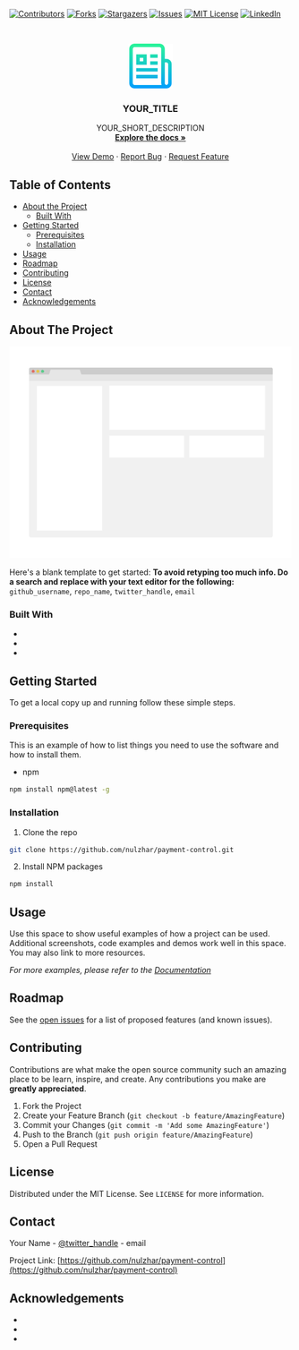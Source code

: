 <!--
*** Thanks for checking out this README Template. If you have a suggestion that would
*** make this better, please fork the repo and create a pull request or simply open
*** an issue with the tag "enhancement".
*** Thanks again! Now go create something AMAZING! :D
***
***
***
*** To avoid retyping too much info. Do a search and replace for the following:
*** github_username, repo_name, twitter_handle, email
-->





<!-- PROJECT SHIELDS -->
<!--
*** I'm using markdown "reference style" links for readability.
*** Reference links are enclosed in brackets [ ] instead of parentheses ( ).
*** See the bottom of this document for the declaration of the reference variables
*** for contributors-url, forks-url, etc. This is an optional, concise syntax you may use.
*** https://www.markdownguide.org/basic-syntax/#reference-style-links
-->
[![Contributors][contributors-shield]][contributors-url]
[![Forks][forks-shield]][forks-url]
[![Stargazers][stars-shield]][stars-url]
[![Issues][issues-shield]][issues-url]
[![MIT License][license-shield]][license-url]
[![LinkedIn][linkedin-shield]][linkedin-url]



<!-- PROJECT LOGO -->
<br />
<p align="center">
  <a href="https://github.com/nulzhar/payment-control">
    <img src="images/logo.png" alt="Logo" width="80" height="80">
  </a>

  <h3 align="center">YOUR_TITLE</h3>

  <p align="center">
    YOUR_SHORT_DESCRIPTION
    <br />
    <a href="https://github.com/nulzhar/payment-control"><strong>Explore the docs »</strong></a>
    <br />
    <br />
    <a href="https://github.com/nulzhar/payment-control">View Demo</a>
    ·
    <a href="https://github.com/nulzhar/payment-control/issues">Report Bug</a>
    ·
    <a href="https://github.com/nulzhar/payment-control/issues">Request Feature</a>
  </p>
</p>



<!-- TABLE OF CONTENTS -->
## Table of Contents

* [About the Project](#about-the-project)
  * [Built With](#built-with)
* [Getting Started](#getting-started)
  * [Prerequisites](#prerequisites)
  * [Installation](#installation)
* [Usage](#usage)
* [Roadmap](#roadmap)
* [Contributing](#contributing)
* [License](#license)
* [Contact](#contact)
* [Acknowledgements](#acknowledgements)



<!-- ABOUT THE PROJECT -->
## About The Project

[![Product Name Screen Shot][product-screenshot]](https://example.com)

Here's a blank template to get started:
**To avoid retyping too much info. Do a search and replace with your text editor for the following:**
`github_username`, `repo_name`, `twitter_handle`, `email`


### Built With

* []()
* []()
* []()



<!-- GETTING STARTED -->
## Getting Started

To get a local copy up and running follow these simple steps.

### Prerequisites

This is an example of how to list things you need to use the software and how to install them.
* npm
```sh
npm install npm@latest -g
```

### Installation

1. Clone the repo
```sh
git clone https://github.com/nulzhar/payment-control.git
```
2. Install NPM packages
```sh
npm install
```



<!-- USAGE EXAMPLES -->
## Usage

Use this space to show useful examples of how a project can be used. Additional screenshots, code examples and demos work well in this space. You may also link to more resources.

_For more examples, please refer to the [Documentation](https://example.com)_



<!-- ROADMAP -->
## Roadmap

See the [open issues](https://github.com/nulzhar/payment-control/issues) for a list of proposed features (and known issues).



<!-- CONTRIBUTING -->
## Contributing

Contributions are what make the open source community such an amazing place to be learn, inspire, and create. Any contributions you make are **greatly appreciated**.

1. Fork the Project
2. Create your Feature Branch (`git checkout -b feature/AmazingFeature`)
3. Commit your Changes (`git commit -m 'Add some AmazingFeature'`)
4. Push to the Branch (`git push origin feature/AmazingFeature`)
5. Open a Pull Request



<!-- LICENSE -->
## License

Distributed under the MIT License. See `LICENSE` for more information.



<!-- CONTACT -->
## Contact

Your Name - [@twitter_handle](https://twitter.com/twitter_handle) - email

Project Link: [https://github.com/nulzhar/payment-control](https://github.com/nulzhar/payment-control)



<!-- ACKNOWLEDGEMENTS -->
## Acknowledgements

* []()
* []()
* []()





<!-- MARKDOWN LINKS & IMAGES -->
<!-- https://www.markdownguide.org/basic-syntax/#reference-style-links -->
[contributors-shield]: https://img.shields.io/github/contributors/nulzhar/payment-control.svg?style=flat-square
[contributors-url]: https://github.com/nulzhar/payment-control/graphs/contributors
[forks-shield]: https://img.shields.io/github/forks/nulzhar/payment-control.svg?style=flat-square
[forks-url]: https://github.com/nulzhar/payment-control/network/members
[stars-shield]: https://img.shields.io/github/stars/nulzhar/payment-control.svg?style=flat-square
[stars-url]: https://github.com/nulzhar/payment-control/stargazers
[issues-shield]: https://img.shields.io/github/issues/nulzhar/payment-control.svg?style=flat-square
[issues-url]: https://github.com/nulzhar/payment-control/issues
[license-shield]: https://img.shields.io/github/license/nulzhar/payment-control.svg?style=flat-square
[license-url]: https://github.com/nulzhar/payment-control/blob/master/LICENSE.txt
[linkedin-shield]: https://img.shields.io/badge/-LinkedIn-black.svg?style=flat-square&logo=linkedin&colorB=555
[linkedin-url]: https://linkedin.com/in/github_username
[product-screenshot]: images/screenshot.png

<!-- 
Referências:
https://www.c-sharpcorner.com/article/using-the-cqrs-pattern-in-c-sharp/
https://gitlab.unige.ch/Joakim.Tutt/Best-README-Template
https://www.youtube.com/watch?v=YiVqwoFMieg&list=PL5qlPdOWNn7lvn3uHitalUoZ81eBpsT9n&index=8 (Project Separation & Architecture)
-->